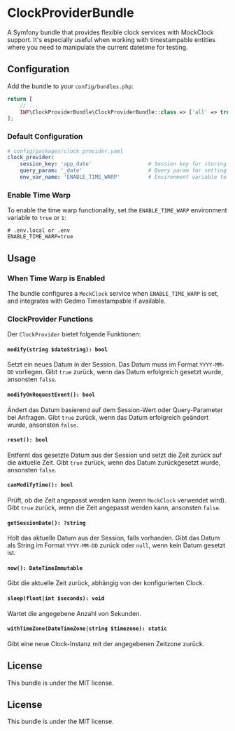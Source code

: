 # ClockProviderBundle

A Symfony bundle that provides flexible clock services with MockClock support.
It's especially useful when working with timestampable entities where you need to manipulate the current datetime for testing.


## Configuration

Add the bundle to your `config/bundles.php`:

```php
return [
    // ...
    IWF\ClockProviderBundle\ClockProviderBundle::class => ['all' => true],
];
```

### Default Configuration

```yaml
# config/packages/clock_provider.yaml
clock_provider:
    session_key: 'app_date'                  # Session key for storing the date
    query_param: '_date'                     # Query param for setting date in URL
    env_var_name: 'ENABLE_TIME_WARP'         # Environment variable to check
```

### Enable Time Warp

To enable the time warp functionality, set the `ENABLE_TIME_WARP` environment variable to `true` or `1`:

```
# .env.local or .env
ENABLE_TIME_WARP=true
```


## Usage

### When Time Warp is Enabled

The bundle configures a `MockClock` service when `ENABLE_TIME_WARP` is set, and integrates with Gedmo Timestampable if available.

### ClockProvider Functions

Der `ClockProvider` bietet folgende Funktionen:

#### `modify(string $dateString): bool`
Setzt ein neues Datum in der Session. Das Datum muss im Format `YYYY-MM-DD` vorliegen.
Gibt `true` zurück, wenn das Datum erfolgreich gesetzt wurde, ansonsten `false`.

#### `modifyOnRequestEvent(): bool`
Ändert das Datum basierend auf dem Session-Wert oder Query-Parameter bei Anfragen.
Gibt `true` zurück, wenn das Datum erfolgreich geändert wurde, ansonsten `false`.

#### `reset(): bool`
Entfernt das gesetzte Datum aus der Session und setzt die Zeit zurück auf die aktuelle Zeit.
Gibt `true` zurück, wenn das Datum zurückgesetzt wurde, ansonsten `false`.

#### `canModifyTime(): bool`
Prüft, ob die Zeit angepasst werden kann (wenn `MockClock` verwendet wird).
Gibt `true` zurück, wenn die Zeit angepasst werden kann, ansonsten `false`.

#### `getSessionDate(): ?string`
Holt das aktuelle Datum aus der Session, falls vorhanden.
Gibt das Datum als String im Format `YYYY-MM-DD` zurück oder `null`, wenn kein Datum gesetzt ist.

#### `now(): DateTimeImmutable`
Gibt die aktuelle Zeit zurück, abhängig von der konfigurierten Clock.

#### `sleep(float|int $seconds): void`
Wartet die angegebene Anzahl von Sekunden.

#### `withTimeZone(DateTimeZone|string $timezone): static`
Gibt eine neue Clock-Instanz mit der angegebenen Zeitzone zurück.

## License

This bundle is under the MIT license.


## License

This bundle is under the MIT license.